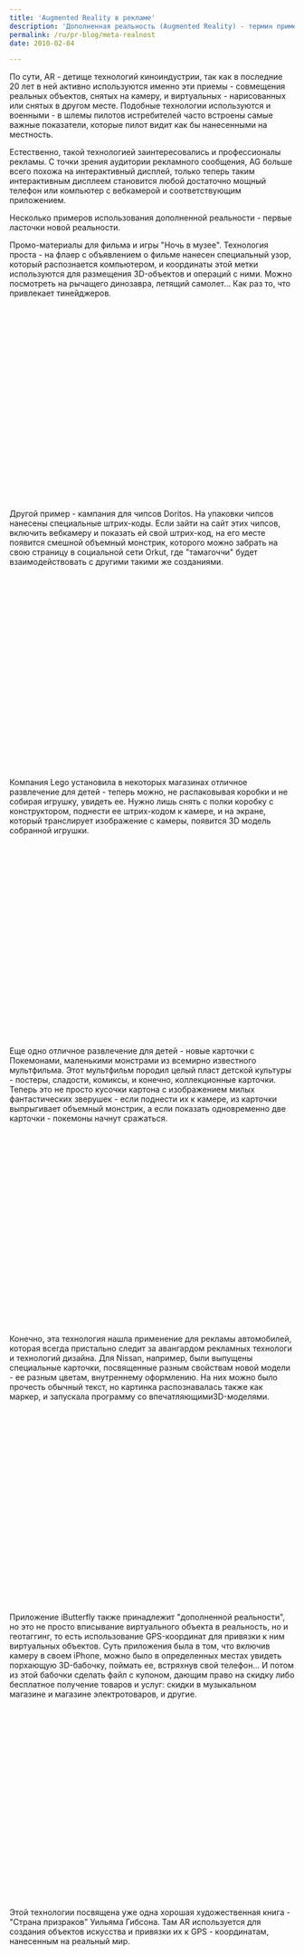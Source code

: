 ```yaml
---
title: 'Augmented Reality в рекламе'
description: 'Дополненная реальность (Augmented Reality) - термин применяющийся для виртуальных технологий, которые дополняют мир реальности - подписывают комментарии к материальным объектам, подгружает 3D объекты на место маркера, и так далее.'
permalink: /ru/pr-blog/meta-realnost
date: 2010-02-04

---
```


По сути, AR - детище технологий киноиндустрии, так как в последние 20 лет в ней активно используются именно эти приемы - совмещения реальных объектов, снятых на камеру, и виртуальных - нарисованных или снятых в другом месте. Подобные технологии используются и военными - в шлемы пилотов истребителей часто встроены самые важные показатели, которые пилот видит как бы нанесенными на местность.

Естественно, такой технологией заинтересовались и профессионалы рекламы. С точки зрения аудитории рекламного сообщения, AG больше всего похожа на интерактивный дисплей, только теперь таким интерактивным дисплеем становится любой достаточно мощный телефон или компьютер с вебкамерой и соответствующим приложением.

Несколько примеров использования дополненной реальности - первые ласточки новой реальности.

Промо-материалы для фильма и игры "Ночь в музее". Технология проста - на флаер с объявлением о фильме нанесен специальный узор, который распознается компьютером, и координаты этой метки используются для размещения 3D-объектов и операций с ними. Можно посмотреть на рычащего динозавра, летящий самолет... Как раз то, что привлекает тинейджеров.

<object width="425" height="344"><param name="movie" value="http://www.youtube.com/v/Kdx8x-FQRbU&color1=0xb1b1b1&color2=0xcfcfcf&hl=en_US&feature=player_embedded&fs=1"></param><param name="allowFullScreen" value="true"></param><param name="allowScriptAccess" value="always"></param><embed src="http://www.youtube.com/v/Kdx8x-FQRbU&amp;color1=0xb1b1b1&amp;color2=0xcfcfcf&amp;hl=en_US&amp;feature=player_embedded&amp;fs=1" type="application/x-shockwave-flash" allowfullscreen="true" allowscriptaccess="always" width="425" height="344"></embed></object>

Другой пример - кампания для чипсов Doritos. На упаковки чипсов нанесены специальные штрих-коды. Если зайти на сайт этих чипсов, включить вебкамеру и показать ей свой штрих-код, на его месте появится смешной объемный монстрик, которого можно забрать на свою страницу в социальной сети Orkut, где "тамагоччи" будет взаимодействовать с другими такими же созданиями.

<object width="425" height="344"><param name="movie" value="http://www.youtube.com/v/NlIEz91WOjQ&color1=0xb1b1b1&color2=0xcfcfcf&hl=it_IT&feature=player_embedded&fs=1"></param><param name="allowFullScreen" value="true"></param><param name="allowScriptAccess" value="always"></param><embed src="http://www.youtube.com/v/NlIEz91WOjQ&amp;color1=0xb1b1b1&amp;color2=0xcfcfcf&amp;hl=it_IT&amp;feature=player_embedded&amp;fs=1" type="application/x-shockwave-flash" allowfullscreen="true" allowscriptaccess="always" width="425" height="344"></embed></object>

Компания Lego установила в некоторых магазинах отличное развлечение для детей - теперь можно, не распаковывая коробки и не собирая игрушку, увидеть ее. Нужно лишь снять с полки коробку с конструктором, поднести ее штрих-кодом к камере, и на экране, который транслирует изображение с камеры, появится 3D модель собранной игрушки.

<object width="425" height="344"><param name="movie" value="http://www.youtube.com/v/8UxWkZtUKaI&color1=0xb1b1b1&color2=0xcfcfcf&hl=en_US&feature=player_embedded&fs=1"></param><param name="allowFullScreen" value="true"></param><param name="allowScriptAccess" value="always"></param><embed src="http://www.youtube.com/v/8UxWkZtUKaI&amp;color1=0xb1b1b1&amp;color2=0xcfcfcf&amp;hl=en_US&amp;feature=player_embedded&amp;fs=1" type="application/x-shockwave-flash" allowfullscreen="true" allowscriptaccess="always" width="425" height="344"></embed></object>

Еще одно отличное развлечение для детей - новые карточки с Покемонами, маленькими монстрами из всемирно известного мультфильма. Этот мультфильм породил целый пласт детской культуры -  постеры, сладости, комиксы, и конечно, коллекционные карточки. Теперь это не просто кусочки картона с изображением милых фантастических зверушек - если поднести их к камере, из карточки выпрыгивает объемный монстрик, а если показать одновременно две карточки - покемоны начнут сражаться.

<object width="425" height="344"><param name="movie" value="http://www.youtube.com/v/FqjSz-5P-a0&rel=0&color1=0x3a3a3a&color2=0x999999&hl=en_US&feature=player_embedded&fs=1"></param><param name="allowFullScreen" value="true"></param><param name="allowScriptAccess" value="always"></param><embed src="http://www.youtube.com/v/FqjSz-5P-a0&amp;rel=0&amp;color1=0x3a3a3a&amp;color2=0x999999&amp;hl=en_US&amp;feature=player_embedded&amp;fs=1" type="application/x-shockwave-flash" allowfullscreen="true" allowscriptaccess="always" width="425" height="344"></embed></object>

Конечно, эта технология нашла применение для рекламы автомобилей, которая всегда пристально следит за авангардом рекламных технологи и технологий дизайна. Для Nissan, например, были выпущены специальные карточки, посвященные разным свойствам новой модели - ее разным цветам, внутреннему оформлению. На них можно было прочесть обычный текст, но картинка распознавалась также как маркер, и запускала программу со впечатляющими3D-моделями.

<object width="425" height="344"><param name="movie" value="http://www.youtube.com/v/dBser6_gToA&color1=0xb1b1b1&color2=0xcfcfcf&hl=en_US&feature=player_embedded&fs=1"></param><param name="allowFullScreen" value="true"></param><param name="allowScriptAccess" value="always"></param><embed src="http://www.youtube.com/v/dBser6_gToA&amp;color1=0xb1b1b1&amp;color2=0xcfcfcf&amp;hl=en_US&amp;feature=player_embedded&amp;fs=1" type="application/x-shockwave-flash" allowfullscreen="true" allowscriptaccess="always" width="425" height="344"></embed></object>

Приложение iButterfly также принадлежит "дополненной реальности", но это не просто вписывание виртуального объекта в реальность, но и геотаггинг, то есть использование GPS-координат для привязки к ним виртуальных объектов. Суть приложения была в том, что включив камеру в своем iPhone, можно было в определенных местах увидеть порхающую 3D-бабочку, поймать ее, встряхнув свой телефон... И потом из этой бабочки сделать файл с купоном, дающим право на скидку либо бесплатное получение товаров и услуг: скидки в музыкальном магазине и магазине электротоваров, и другие.

<object width="560" height="340"><param name="movie" value="http://www.youtube.com/v/3lwsDqBT6R0&hl=ru_RU&fs=1&"></param><param name="allowFullScreen" value="true"></param><param name="allowscriptaccess" value="always"></param><embed src="http://www.youtube.com/v/3lwsDqBT6R0&amp;hl=ru_RU&amp;fs=1&amp;" type="application/x-shockwave-flash" allowscriptaccess="always" allowfullscreen="true" width="560" height="340"></embed></object>

Этой технологии посвящена уже одна хорошая художественная книга - "Страна призраков"  Уильяма Гибсона. Там AR используется для создания объектов искусства и привязки их к GPS - координатам, нанесенным на реальный мир.

